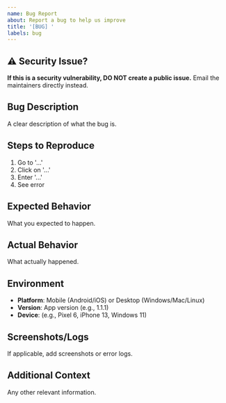 ```yaml
---
name: Bug Report
about: Report a bug to help us improve
title: '[BUG] '
labels: bug
---
```


## ⚠️ Security Issue?
**If this is a security vulnerability, DO NOT create a public issue.**
Email the maintainers directly instead.

## Bug Description
A clear description of what the bug is.

## Steps to Reproduce
1. Go to '...'
2. Click on '...'
3. Enter '...'
4. See error

## Expected Behavior
What you expected to happen.

## Actual Behavior
What actually happened.

## Environment
- **Platform**: Mobile (Android/iOS) or Desktop (Windows/Mac/Linux)
- **Version**: App version (e.g., 1.1.1)
- **Device**: (e.g., Pixel 6, iPhone 13, Windows 11)

## Screenshots/Logs
If applicable, add screenshots or error logs.

## Additional Context
Any other relevant information.

